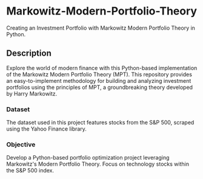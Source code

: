 # Markowitz-Modern-Portfolio-Theory
Creating an Investment Portfolio with Markowitz Modern Portfolio Theory in Python.

## Description

Explore the world of modern finance with this Python-based implementation of the Markowitz Modern Portfolio Theory (MPT). This repository provides an easy-to-implement methodology for building and analyzing investment portfolios using the principles of MPT, a groundbreaking theory developed by Harry Markowitz.

### Dataset
The dataset used in this project features stocks from the S&P 500, scraped using the Yahoo Finance library.

### Objective

Develop a Python-based portfolio optimization project leveraging Markowitz's Modern Portfolio Theory. Focus on technology stocks within the S&P 500 index.